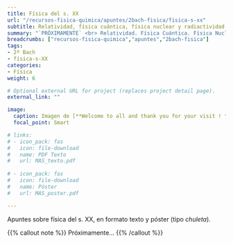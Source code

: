 ```yaml
---
title: Física del s. XX
url: "/recursos-fisica-quimica/apuntes/2bach-fisica/fisica-s-xx"
subtitle: Relatividad, física cuántica, física nuclear y radiactividad
summary: "`PRÓXIMAMENTE` <br> Relatividad. Física Cuántica. Física Nuclear. Radiactividad."
breadcrumbs: ["recursos-fisica-quimica","apuntes","2bach-fisica"]
tags:
- 2º Bach
- física-s-XX
categories:
- Física
weight: 6

# Optional external URL for project (replaces project detail page).
external_link: ""

image:
  caption: Imagen de [**Welcome to all and thank you for your visit ! ツ**](https://pixabay.com/es/users/janeb13-725943/) en [Pixabay](https://pixabay.com/es/)
  focal_point: Smart

# links:
# - icon_pack: fas
#   icon: file-download
#   name: PDF Texto
#   url: MAS_texto.pdf
  
# - icon_pack: fas
#   icon: file-download
#   name: Póster
#   url: MAS_poster.pdf

---
```


Apuntes sobre física del s. XX, en formato texto y póster (tipo _chuleta_).

{{% callout note %}}
Próximamente...
{{% /callout %}}